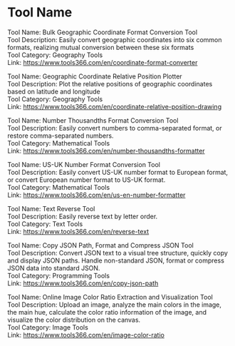 # Tool Name

Tool Name: Bulk Geographic Coordinate Format Conversion Tool  
Tool Description: Easily convert geographic coordinates into six common formats, realizing mutual conversion between these six formats  
Tool Category: Geography Tools  
Link: https://www.tools366.com/en/coordinate-format-converter

Tool Name: Geographic Coordinate Relative Position Plotter  
Tool Description: Plot the relative positions of geographic coordinates based on latitude and longitude  
Tool Category: Geography Tools  
Link: https://www.tools366.com/en/coordinate-relative-position-drawing

Tool Name: Number Thousandths Format Conversion Tool  
Tool Description: Easily convert numbers to comma-separated format, or restore comma-separated numbers.  
Tool Category: Mathematical Tools  
Link: https://www.tools366.com/en/number-thousandths-formatter

Tool Name: US-UK Number Format Conversion Tool  
Tool Description: Easily convert US-UK number format to European format, or convert European number format to US-UK format.  
Tool Category: Mathematical Tools  
Link: https://www.tools366.com/en/us-en-number-formatter

Tool Name: Text Reverse Tool  
Tool Description: Easily reverse text by letter order.  
Tool Category: Text Tools  
Link: https://www.tools366.com/en/reverse-text

Tool Name: Copy JSON Path, Format and Compress JSON Tool  
Tool Description: Convert JSON text to a visual tree structure, quickly copy and display JSON paths. Handle non-standard JSON, format or compress JSON data into standard JSON.  
Tool Category: Programming Tools  
Link: https://www.tools366.com/en/copy-json-path

Tool Name: Online Image Color Ratio Extraction and Visualization Tool  
Tool Description: Upload an image, analyze the main colors in the image, the main hue, calculate the color ratio information of the image, and visualize the color distribution on the canvas.  
Tool Category: Image Tools  
Link: https://www.tools366.com/en/image-color-ratio

